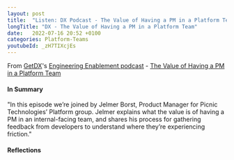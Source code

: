 ```yaml
---
layout: post
title:  "Listen: DX Podcast - The Value of Having a PM in a Platform Team"
longTitle: "DX - The Value of Having a PM in a Platform Team"
date:   2022-07-16 20:52 +0100
categories: Platform-Teams
youtubeId: _zH7TIXcjEs
---
```


From [GetDX](https://getdx.com/)'s [Engineering Enablement podcast](https://getdx.com/engineering-enablement-podcast) - [The Value of Having a PM in a Platform Team](https://getdx.com/podcast/product-manager-platform-engineering)

#### In Summary

"In this episode we’re joined by Jelmer Borst, Product Manager for Picnic Technologies’ Platform group. Jelmer explains what the value is of having a PM in an internal-facing team, and shares his process for gathering feedback from developers to understand where they’re experiencing friction."

#### Reflections
